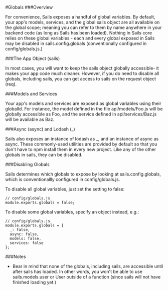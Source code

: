 #Globals
###Overview

For convenience, Sails exposes a handful of global variables. By default, your app's models, services, and the global sails object are all available on the global scope; meaning you can refer to them by name anywhere in your backend code (as long as Sails has been loaded).
Nothing in Sails core relies on these global variables - each and every global exposed in Sails may be disabled in sails.config.globals (conventionally configured in config/globals.js.)

###The App Object (sails)

In most cases, you will want to keep the sails object globally accessible- it makes your app code much cleaner. However, if you do need to disable all globals, including sails, you can get access to sails on the request object (req).

###Models and Services

Your app's models and services are exposed as global variables using their globalId. For instance, the model defined in the file api/models/Foo.js will be globally accessible as Foo, and the service defined in api/services/Baz.js will be available as Baz.

###Async (async) and Lodash (_)

Sails also exposes an instance of lodash as _, and an instance of async as async. These commonly-used utilities are provided by default so that you don't have to npm install them in every new project. Like any of the other globals in sails, they can be disabled.

###Disabling Globals

Sails determines which globals to expose by looking at sails.config.globals, which is conventionallly configured in config/globals.js.

To disable all global variables, just set the setting to false:

```
// config/globals.js
module.exports.globals = false;
```

To disable some global variables, specify an object instead, e.g.:

```
// config/globals.js
module.exports.globals = {
  _: false,
  async: false,
  models: false,
  services: false
};
```

###Notes

* Bear in mind that none of the globals, including sails, are accessible until after sails has loaded. In other words, you won't be able to use sails.models.user or User outside of a function (since sails will not have finished loading yet.)